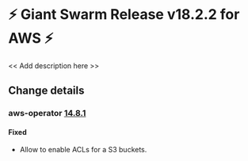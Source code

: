 # :zap: Giant Swarm Release v18.2.2 for AWS :zap:

<< Add description here >>

## Change details


### aws-operator [14.8.1](https://github.com/giantswarm/aws-operator/releases/tag/v14.8.1)

#### Fixed
- Allow to enable ACLs for a S3 buckets.



